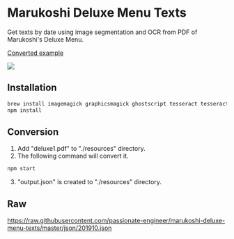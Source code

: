 # Marukoshi Deluxe Menu Texts

Get texts by date using image segmentation and OCR from PDF of Marukoshi's Deluxe Menu.

[Converted example](https://github.com/passionate-engineer/marukoshi-deluxe-menu-texts/blob/master/examples/deluxe/output.json)

![](https://raw.githubusercontent.com/passionate-engineer/marukoshi-deluxe-menu-texts/master/docs/keyvisual.jpg)

## Installation

```bash
brew install imagemagick graphicsmagick ghostscript tesseract tesseract-lang
npm install
```

## Conversion

1. Add "deluxe1.pdf" to "./resources" directory.
2. The following command will convert it.

```bash
npm start
```

3. "output.json" is created to  "./resources" directory.

## Raw

https://raw.githubusercontent.com/passionate-engineer/marukoshi-deluxe-menu-texts/master/json/201910.json
